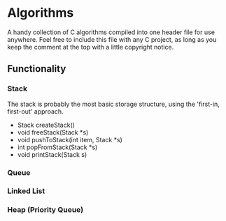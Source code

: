 # Algorithms
A handy collection of C algorithms compiled into one header file for use anywhere. Feel free to include this file with any C project, as long as you keep the comment at the top with a little copyright notice.

## Functionality

### Stack
The stack is probably the most basic storage structure, using the 'first-in, first-out' approach.
* Stack createStack()
* void freeStack(Stack *s)
* void pushToStack(int item, Stack *s)
* int popFromStack(Stack *s)
* void printStack(Stack s)

### Queue

### Linked List

### Heap (Priority Queue)
